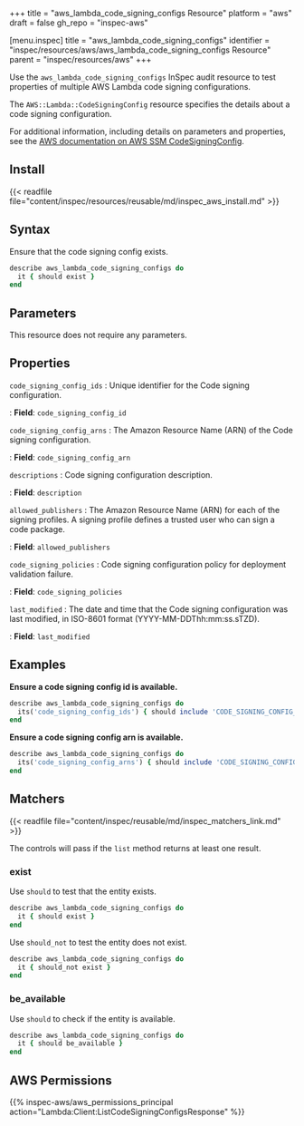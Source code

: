 +++
title = "aws_lambda_code_signing_configs Resource"
platform = "aws"
draft = false
gh_repo = "inspec-aws"

[menu.inspec]
title = "aws_lambda_code_signing_configs"
identifier = "inspec/resources/aws/aws_lambda_code_signing_configs Resource"
parent = "inspec/resources/aws"
+++

Use the `aws_lambda_code_signing_configs` InSpec audit resource to test properties of multiple AWS Lambda code signing configurations.

The `AWS::Lambda::CodeSigningConfig` resource specifies the details about a code signing configuration.

For additional information, including details on parameters and properties, see the [AWS documentation on AWS SSM CodeSigningConfig](https://docs.aws.amazon.com/AWSCloudFormation/latest/UserGuide/aws-resource-lambda-codesigningconfig.html).

## Install

{{< readfile file="content/inspec/resources/reusable/md/inspec_aws_install.md" >}}

## Syntax

Ensure that the code signing config exists.

```ruby
describe aws_lambda_code_signing_configs do
  it { should exist }
end
```

## Parameters

This resource does not require any parameters.

## Properties

`code_signing_config_ids`
: Unique identifier for the Code signing configuration.

: **Field**: `code_signing_config_id`

`code_signing_config_arns`
: The Amazon Resource Name (ARN) of the Code signing configuration.

: **Field**: `code_signing_config_arn`

`descriptions`
: Code signing configuration description.

: **Field**: `description`

`allowed_publishers`
: The Amazon Resource Name (ARN) for each of the signing profiles. A signing profile defines a trusted user who can sign a code package.

: **Field**: `allowed_publishers`

`code_signing_policies`
: Code signing configuration policy for deployment validation failure.

: **Field**: `code_signing_policies`

`last_modified`
: The date and time that the Code signing configuration was last modified, in ISO-8601 format (YYYY-MM-DDThh:mm:ss.sTZD).

: **Field**: `last_modified`

## Examples

**Ensure a code signing config id is available.**

```ruby
describe aws_lambda_code_signing_configs do
  its('code_signing_config_ids') { should include 'CODE_SIGNING_CONFIG_ID' }
end
```

**Ensure a code signing config arn is available.**

```ruby
describe aws_lambda_code_signing_configs do
  its('code_signing_config_arns') { should include 'CODE_SIGNING_CONFIG_ARN' }
end
```

## Matchers

{{< readfile file="content/inspec/reusable/md/inspec_matchers_link.md" >}}

The controls will pass if the `list` method returns at least one result.

### exist

Use `should` to test that the entity exists.

```ruby
describe aws_lambda_code_signing_configs do
  it { should exist }
end
```

Use `should_not` to test the entity does not exist.

```ruby
describe aws_lambda_code_signing_configs do
  it { should_not exist }
end
```

### be_available

Use `should` to check if the entity is available.

```ruby
describe aws_lambda_code_signing_configs do
  it { should be_available }
end
```

## AWS Permissions

{{% inspec-aws/aws_permissions_principal action="Lambda:Client:ListCodeSigningConfigsResponse" %}}
